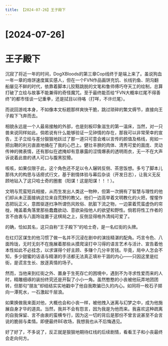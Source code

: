 ```yaml
---
title: 【2024-07-26】王子殿下
---
```


# [2024-07-26]
# 王子殿下

沉寂了将近一年的时间，DogXBloods的第三章Cop线终于是端上来了。虽说狗血一年一章的烙饼速度属实感人，但在一个FVN作品画饼充饥、长线钓鱼、阴沟翻船屡见不鲜的时代，依靠着脚本儿狡黠跳脱的文笔和鲁师傅巧夺天工的绘制，总算打破了立绘与故事不能兼得的奇怪魔咒。至于最终能否给“FVN大概率烂尾不得善终”的都市怪谈一记重拳，还是拭目以待咯（打咩，不许烂尾）。

而说回游戏本身，不如像本文标题那样爽快干脆，跳过琐碎的繁文缛节，直接向王子殿下飞奔而去。

相貌永远是一个人最易接触的外部，也是刻板印象滋生的第一温床，当然，对一只兽来说同样如此。倘若说有什么能够验证一见钟情的存在，那我可以非常荣幸的宣告，王子立绘与差分狠狠地跃过了那一道只可意会难以言传的颜值及格线，宛如一把出鞘的利刃直直地捅在了我的心巴上。健壮丰腴的肉体、清秀可爱的面庞、灵动传神的微表情，还有那似在遮掩却有意暴露的涩情爆表的透明雨衣，无一不在大声诉说着此兽的诱人可口与腹黑狡猾。

咳咳，如果仅限于此，这个角色还不足以令人辗转反侧、茶思饭想。多亏了脚本儿那伟大的构思与话痨式行文，基于剧情体验与幕后杂谈（开发日志），让我义无反顾地钻入了这只哈士奇的圈套（阳谋！这是阳谋！！！）。

文明与荒蛮短兵相接，从而生发出人类这一物种，但第一次拥有了智慧与理性的他们却从未正面接纳这位来自荒野的教父。他们一边高举着文明教化的火把，惺惺作态把玩正义，意图驱逐扫净所谓伤风败俗、肮脏下流之物，一边蒙着荒蛮虚伪的帘栊，掩盖着角落里那些蠢蠢欲动、意欲染指他人的欲望和野性。倘若将性工作者的言不由衷与八面玲珑置于这棋局之上，反倒显得格外清纯可爱了。

的确，恰如其名，这只自称“王子殿下”的哈士奇，是一名红街的头牌。

在红灯区谋生的他习惯了做一名并不沉浸在剧中的演技精湛的配角。巧言令色、八面玲珑，无时无刻不在施展着那些从摸爬滚打中习得的语言艺术与活计、宣告着他本性如此不必挂念，以求谋得个好主顾、多赚个几分辛苦钱。毕竟，局中人怎会不知，多少甜蜜的话语与精湛的手活都无法真正填补干涸的内心——只因这里是红街，是谎言生长、放逐真情的场子。

然而，当他来到红街之外、置身于生死存亡的困境中，遇到不为寻求性爱而来的人时，精雕细琢的装扮终究还是开裂了小小一角。虽然憨憨的小丧被他玩弄地团团转，但那句“朋友”却结结实实地戳中了他自我欺骗已久的内心。如同将一枚石子掷向一潭死水，一石激起千层浪。

如果换做我来面对他，大概也会和小丧一样，被他拽入迷离与幻梦之中，成为他施展自身才华的道具。当然，我并不会有怨言，因为我是为他而来。我喜欢这种疏离的自我保留、言不由衷的蛮横专行，因为这一切的背后是那份不曾言说甚至不会言说的脆弱与柔情。即便最终BE收场，我想我也从不后悔遇见。

好了好了，不多说了，反正就是狠狠地期待红线的后续剧情，看看王子和小丧最终会走向何方。